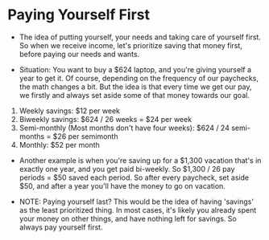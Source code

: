 # Paying Yourself First

- The idea of putting yourself, your needs and taking
  care of yourself first. So when we receive income, let's prioritize
  saving that money first, before paying our needs and wants.

- Situation: You want to buy a $624 laptop, and you're giving
  yourself a year to get it. Of course, depending on the frequency
  of our paychecks, the math changes a bit. But the idea is that
  every time we get our pay, we firstly and always set aside
  some of that money towards our goal.

1. Weekly savings: $12 per week
2. Biweekly savings: $624 / 26 weeks = $24 per week
3. Semi-monthly (Most months don't have four weeks): $624 / 24 semi-months = $26 per semimonth
4. Monthly: $52 per month

- Another example is when you're saving up for a $1,300 vacation that's in exactly one year, and you
  get paid bi-weekly. So $1,300 / 26 pay periods = $50 saved each period. So
  after every paycheck, set aside $50, and after a year you'll have
  the money to go on vacation.

- NOTE: Paying yourself last? This would be the idea of having 'savings' as
  the least prioritized thing. In most cases, it's likely you already spent
  your money on other things, and have nothing left for savings. So always
  pay yourself first.
